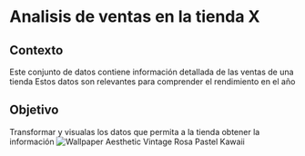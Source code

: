 # Analisis de ventas en la tienda X

## Contexto
Este conjunto de datos contiene información detallada de las ventas de una tienda
Estos datos son relevantes para comprender el rendimiento en el año

## Objetivo
Transformar y visualas los datos que permita a la tienda obtener la información 
![Wallpaper Aesthetic Vintage Rosa Pastel Kawaii](https://github.com/Lourdespp29/MicrosoftExcel/assets/174960777/733ea5dc-b03d-44ac-b195-f5c71582f8d8)
